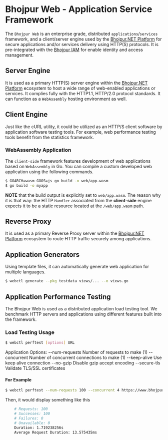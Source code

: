 # Bhojpur Web - Application Service Framework

The `Bhojpur Web` is an enterprise grade, distributed `applications`/`services` framework, and
a client/server engine used by the [Bhojpur.NET Platform](https://github.com/bhojpur/platform)
for secure applications and/or services delivery using HTTP(S) protocols. It is pre-integrated
with the [Bhojpur IAM](https://github.com/bhojpur/iam) for enable identity and access management.

## Server Engine

It is used as a primary HTTP(S) server engine within the [Bhojpur.NET Platform](https://github.com/bhojpur/platform) ecosystem to host a wide range of web-enabled applications or services. It complies fully with the HTTP1.1, HTTP/2.0 protocol standards. It can function as a `WebAssembly` hosting environment as well.

## Client Engine

Just like the cURL utility, it could be utilized as an HTTP/S client software by application
software testing tools. For example, web performance testing tools benefit from the statistics
framework.

### WebAssembly Application

The `client-side` framework features development of web applications based on `WebAssembly` in Go.
You can compile a custom developed web application using the following commands.

```bash
$ GOARCH=wasm GOOS=js go build -o web/app.wasm
$ go build -o myapp
```

**NOTE** that the build output is explicitly set to `web/app.wasm`. The reason why it is that way:
the HTTP `Handler` associated from the **client-side** engine expects it to be a static resource
located at the `/web/app.wasm` path.

## Reverse Proxy

It is used as a primary Reverse Proxy server within the [Bhojpur.NET Platform](https://github.com/bhojpur/platform) ecosystem to route HTTP traffic securely among applications.

## Application Generators

Using template files, it can automatically generate web application for multiple languages.

```bash
$ webctl generate --pkg testdata views/... --o views.go
```

## Application Performance Testing

The Bhojpur Web is used as a distributed application load testing tool. We benchmark HTTP servers and applications using different features built into the framework.

### Load Testing Usage

```bash
$ webctl perftest [options] URL
```

Application Options:
    --num-requests  Number of requests to make (1)
    --concurrent    Number of concurrent connections to make (1)
    --keep-alive    Use keep alive connection
    --no-gzip       Disable gzip accept encoding
    --secure-tls    Validate TLS/SSL certificates

#### For Example

```bash
$ webctl perftest --num-requests 100 --concurrent 4 https://www.bhojpur.net
```

Then, it would display something like this

```bash
    # Requests: 100
    # Successes: 100
    # Failures: 0
    # Unavailable: 0
    Duration: 1.719238256s
    Average Request Duration: 13.575435ms
```
